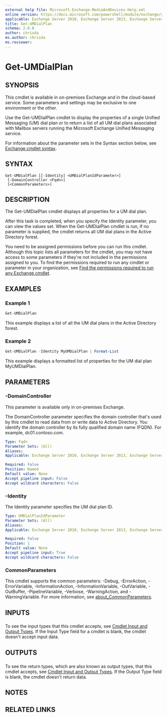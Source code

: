 ```yaml
---
external help file: Microsoft.Exchange.MediaAndDevices-Help.xml
online version: https://docs.microsoft.com/powershell/module/exchange/get-umdialplan
applicable: Exchange Server 2010, Exchange Server 2013, Exchange Server 2016, Exchange Server 2019, Exchange Online
title: Get-UMDialPlan
schema: 2.0.0
author: chrisda
ms.author: chrisda
ms.reviewer:
---
```


# Get-UMDialPlan

## SYNOPSIS
This cmdlet is available in on-premises Exchange and in the cloud-based service. Some parameters and settings may be exclusive to one environment or the other.

Use the Get-UMDialPlan cmdlet to display the properties of a single Unified Messaging (UM) dial plan or to return a list of all UM dial plans associated with Mailbox servers running the Microsoft Exchange Unified Messaging service.

For information about the parameter sets in the Syntax section below, see [Exchange cmdlet syntax](https://docs.microsoft.com/powershell/exchange/exchange-cmdlet-syntax).

## SYNTAX

```
Get-UMDialPlan [[-Identity] <UMDialPlanIdParameter>]
 [-DomainController <Fqdn>]
 [<CommonParameters>]
```

## DESCRIPTION
The Get-UMDialPlan cmdlet displays all properties for a UM dial plan.

After this task is completed, when you specify the Identity parameter, you can view the values set. When the Get-UMDialPlan cmdlet is run, if no parameter is supplied, the cmdlet returns all UM dial plans in the Active Directory forest.

You need to be assigned permissions before you can run this cmdlet. Although this topic lists all parameters for the cmdlet, you may not have access to some parameters if they're not included in the permissions assigned to you. To find the permissions required to run any cmdlet or parameter in your organization, see [Find the permissions required to run any Exchange cmdlet](https://docs.microsoft.com/powershell/exchange/find-exchange-cmdlet-permissions).

## EXAMPLES

### Example 1
```powershell
Get-UMDialPlan
```

This example displays a list of all the UM dial plans in the Active Directory forest.

### Example 2
```powershell
Get-UMDialPlan -Identity MyUMDialPlan | Format-List
```

This example displays a formatted list of properties for the UM dial plan MyUMDialPlan.

## PARAMETERS

### -DomainController
This parameter is available only in on-premises Exchange.

The DomainController parameter specifies the domain controller that's used by this cmdlet to read data from or write data to Active Directory. You identify the domain controller by its fully qualified domain name (FQDN). For example, dc01.contoso.com.

```yaml
Type: Fqdn
Parameter Sets: (All)
Aliases:
Applicable: Exchange Server 2010, Exchange Server 2013, Exchange Server 2016, Exchange Server 2019

Required: False
Position: Named
Default value: None
Accept pipeline input: False
Accept wildcard characters: False
```

### -Identity
The Identity parameter specifies the UM dial plan ID.

```yaml
Type: UMDialPlanIdParameter
Parameter Sets: (All)
Aliases:
Applicable: Exchange Server 2010, Exchange Server 2013, Exchange Server 2016, Exchange Server 2019, Exchange Online

Required: False
Position: 1
Default value: None
Accept pipeline input: True
Accept wildcard characters: False
```

### CommonParameters
This cmdlet supports the common parameters: -Debug, -ErrorAction, -ErrorVariable, -InformationAction, -InformationVariable, -OutVariable, -OutBuffer, -PipelineVariable, -Verbose, -WarningAction, and -WarningVariable. For more information, see [about_CommonParameters](https://go.microsoft.com/fwlink/p/?LinkID=113216).

## INPUTS

###  
To see the input types that this cmdlet accepts, see [Cmdlet Input and Output Types](https://go.microsoft.com/fwlink/p/?LinkId=616387). If the Input Type field for a cmdlet is blank, the cmdlet doesn't accept input data.

## OUTPUTS

###  
To see the return types, which are also known as output types, that this cmdlet accepts, see [Cmdlet Input and Output Types](https://go.microsoft.com/fwlink/p/?LinkId=616387). If the Output Type field is blank, the cmdlet doesn't return data.

## NOTES

## RELATED LINKS
